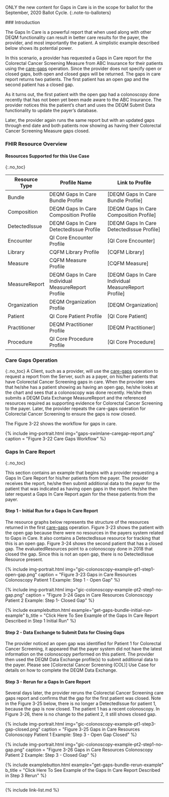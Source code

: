 
ONLY the new content for Gaps in Care is in the scope for ballot for the September, 2020 Ballot Cycle.
{:.note-to-balloters}

<div class="new-content" markdown="1">
###  Introduction

The Gaps In Care is a powerful report that when used along with other DEQM functionality can result in better care results for the payer, the provider, and most importantly the patient.  A simplistic example described below shows its potential power.

In this scenario, a provider has requested a Gaps in Care report for the Colorectal Cancer Screening Measure from ABC Insurance for their patients using the [care-gaps](OperationDefinition-care-gaps.html) operation. Since the provider does not specify open or closed gaps, both open and closed gaps will be returned. The gaps in care report returns two patients. The first patient has an open gap and the second patient has a closed gap.

As it turns out, the first patient with the open gap had a colonoscopy done recently that has not been yet been made aware to the ABC Insurance. The provider notices this the patient’s chart and uses the DEQM Submit Data functionality to update the payer’s database.

Later, the provider again runs the same report but with an updated gaps through end date and both patients now showing as having their Colorectal Cancer Screening Measure gaps closed.

### FHIR Resource Overview

#### Resources Supported for this Use Case
{:.no_toc}

|Resource Type|Profile Name|Link to Profile|
|---|---|---|
|Bundle|DEQM Gaps In Care Bundle Profile|[DEQM Gaps In Care Bundle Profile]
|Composition|DEQM Gaps In Care Composition Profile|[DEQM Gaps In Care Composition Profile]
|DetectedIssue|DEQM Gaps In Care DetectedIssue Profile|[DEQM Gaps In Care DetectedIssue Profile]
|Encounter|QI Core Encounter Profile|[QI Core Encounter]|
|Library|CQFM Library Profile|[CQFM Library]|
|Measure|CQFM Measure Profile|[CQFM Measure]|
|MeasureReport|DEQM Gaps In Care Individual MeasureReport Profile|[DEQM Gaps In Care Individual MeasureReport Profile]|
|Organization|DEQM Organization Profile|[DEQM Organization]|
|Patient|QI Core Patient Profile|[QI Core Patient]|
|Practitioner|DEQM Practitioner Profile|[DEQM Practitioner]|
|Procedure|QI Core Procedure Profile|[QI Core Procedure]|

### Care Gaps Operation
{:.no_toc}
A Client, such as a provider, will use the [care-gaps](OperationDefinition-care-gaps.html) operation to request a report from the Server, such as a payer, on his/her patients that have Colorectal Cancer Screening gaps in care. When the provider sees that he/she has a patient showing as having an open gap, he/she looks at the chart and sees that a colonoscopy was done recently. He/she then submits a DEQM Data Exchange MeasureReport and the referenced resources required as supporting evidence for Colorectal Cancer Screening to the payer. Later, the provider repeats the care-gaps operation for Colorectal Cancer Screening to ensure the gaps is now closed.

The Figure 3-22 shows the workflow for gaps in care.

{% include img-portrait.html img="gaps-swimlane-caregap-report.png" caption = "Figure 3-22 Care Gaps Workflow" %}

### Gaps In Care Report
{:.no_toc}

This section contains an example that begins with a provider requesting a Gaps In Care Report for his/her patients from the payer. The provider receives the report, he/she then submit additional data to the payer for the patient that was indicated as having open gaps in the report. He/she then later request a Gaps In Care Report again for the these patients from the payer.

#### Step 1 - Initial Run for a Gaps In Care Report
The resource graphs below represents the structure of the resources returned in the first [care-gaps](OperationDefinition-care-gaps.html) operation.  Figure 3-23 shows the patient with the open gap because there were no resources in the payers system related to Gaps in Care. It also contains a DetectedIssue resource for tracking that this is an open gap. Figure 3-24 shows the second patient that has a closed gap. The evaluatedResources point to a colonoscopy done in 2018 that closed the gap. Since this is not an open gap, there is no DetectedIssue Resource present.

{% include img-portrait.html img="gic-colonoscopy-example-pt1-step1-open-gap.png" caption = "Figure 3-23 Gaps in Care Resources Colonoscopy Patient 1 Example: Step 1 - Open Gap" %}

{% include img-portrait.html img="gic-colonoscopy-example-pt2-step1-no-gap.png" caption = "Figure 3-24 Gaps in Care Resources Colonoscopy Patient 2 Example: Step 1- Closed Gap" %}

{% include examplebutton.html example="get-gaps-bundle-initial-run-example" b_title = "Click Here To See Example of the Gaps In Care Report Described in Step 1 Initial Run" %}

#### Step 2 - Data Exchange to Submit Data for Closing Gaps

The provider noticed an open gap was identified for Patient 1 for Colorectal Cancer Screening, it appeared that the payer system did not have the latest information on the colonoscopy performed on this patient. The provider then used the DEQM Data Exchange profile(s) to submit additional data to the payer. Please see [Colorectal Cancer Screening (COL)] Use Case for details on how to complete the DEQM Data Exchange.

#### Step 3 - Rerun for a Gaps In Care Report

Several days later, the provider reruns the Colorectal Cancer Screening care gaps report and confirms that the gap for the first patient was closed.  Note in the Figure 3-25 below, there is no longer a DetectedIssue for patient 1, because the gap is now closed.  The patient 1 has a recent colonoscopy. In Figure 3-26, there is no change to the patient 2, it still shows closed gap.

{% include img-portrait.html img="gic-colonoscopy-example-pt1-step3-gap-closed.png" caption = "Figure 3-25 Gaps in Care Resources Colonoscopy Patient 1 Example: Step 3 - Open Gap Closed" %}

{% include img-portrait.html img="gic-colonoscopy-example-pt2-step1-no-gap.png" caption = "Figure 3-26 Gaps in Care Resources Colonoscopy Patient 2 Example: Step 3 - Closed Gap" %}

{% include examplebutton.html example="get-gaps-bundle-rerun-example" b_title = "Click Here To See Example of the Gaps In Care Report Described in Step 3 Rerun" %}

---
</div>
{% include link-list.md %}
